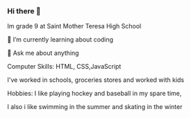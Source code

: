 ### Hi there 👋

Im grade 9 at Saint Mother Teresa High School

🌱 I’m currently learning about coding 

💬 Ask me about anything

Computer Skills: HTML, CSS,JavaScript

I've worked in schools, groceries stores and worked with kids 

Hobbies: I like playing hockey and baseball in my spare time,

 I also i like swimming in the summer and skating in the winter
